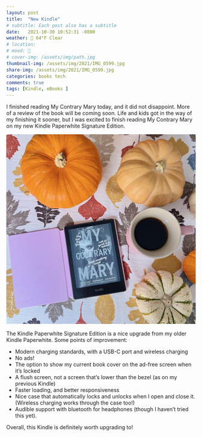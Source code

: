 ```yaml
---
layout: post
title:  "New Kindle"
# subtitle: Each post also has a subtitle
date:   2021-10-30 10:52:31 -0800
weather: 🔆 64°F Clear
# location: 
# mood: 🥰
# cover-img: /assets/img/path.jpg
thumbnail-img: /assets/img/2021/IMG_0599.jpg
share-img: /assets/img/2021/IMG_0599.jpg
categories: books tech
comments: true
tags: [Kindle, eBooks ]
---
```


I finished reading My Contrary Mary today, and it did not disappoint. More of a review of the book will be coming soon. Life and kids got in the way of my finishing it sooner, but I was excited to finish reading My Contrary Mary on my new Kindle Paperwhite Signature Edition. 

![New Kindle](/assets/img/2021/IMG_0599.jpg)

The Kindle Paperwhite Signature Edition is a nice upgrade from my older Kindle Paperwhite. Some points of improvement: 
- Modern charging standards, with a USB-C port and wireless charging
- No ads!
- The option to show my current book cover on the ad-free screen when it’s locked
- A flush screen, not a screen that’s lower than the bezel (as on my previous Kindle)
- Faster loading, and better responsiveness
- Nice case that automatically locks and unlocks when I open and close it. (Wireless charging works through the case too!)
- Audible support with bluetooth for headphones (though I haven’t tried this yet).

Overall, this Kindle is definitely worth upgrading to!